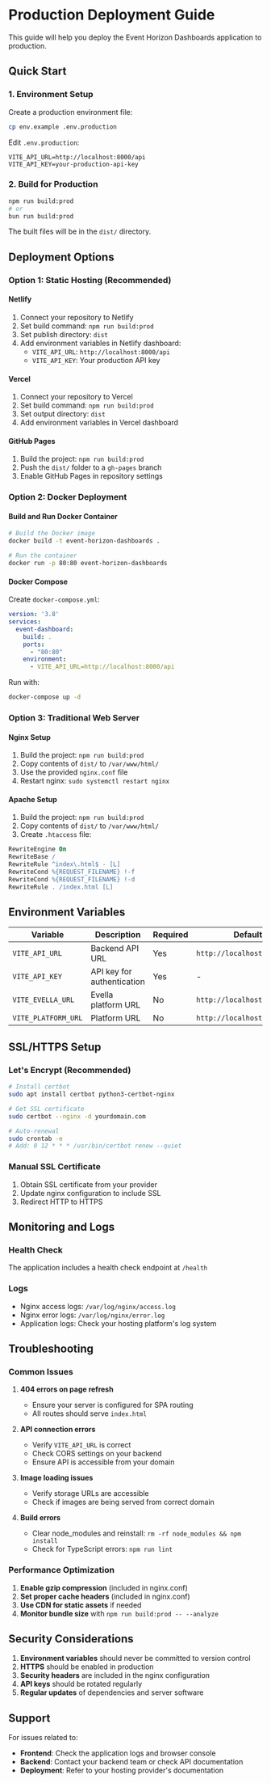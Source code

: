 # Production Deployment Guide

This guide will help you deploy the Event Horizon Dashboards application to production.

## Quick Start

### 1. Environment Setup

Create a production environment file:
```bash
cp env.example .env.production
```

Edit `.env.production`:
```env
VITE_API_URL=http://localhost:8000/api
VITE_API_KEY=your-production-api-key
```

### 2. Build for Production

```bash
npm run build:prod
# or
bun run build:prod
```

The built files will be in the `dist/` directory.

## Deployment Options

### Option 1: Static Hosting (Recommended)

#### Netlify
1. Connect your repository to Netlify
2. Set build command: `npm run build:prod`
3. Set publish directory: `dist`
4. Add environment variables in Netlify dashboard:
   - `VITE_API_URL`: `http://localhost:8000/api`
   - `VITE_API_KEY`: Your production API key

#### Vercel
1. Connect your repository to Vercel
2. Set build command: `npm run build:prod`
3. Set output directory: `dist`
4. Add environment variables in Vercel dashboard

#### GitHub Pages
1. Build the project: `npm run build:prod`
2. Push the `dist/` folder to a `gh-pages` branch
3. Enable GitHub Pages in repository settings

### Option 2: Docker Deployment

#### Build and Run Docker Container
```bash
# Build the Docker image
docker build -t event-horizon-dashboards .

# Run the container
docker run -p 80:80 event-horizon-dashboards
```

#### Docker Compose
Create `docker-compose.yml`:
```yaml
version: '3.8'
services:
  event-dashboard:
    build: .
    ports:
      - "80:80"
    environment:
      - VITE_API_URL=http://localhost:8000/api
```

Run with:
```bash
docker-compose up -d
```

### Option 3: Traditional Web Server

#### Nginx Setup
1. Build the project: `npm run build:prod`
2. Copy contents of `dist/` to `/var/www/html/`
3. Use the provided `nginx.conf` file
4. Restart nginx: `sudo systemctl restart nginx`

#### Apache Setup
1. Build the project: `npm run build:prod`
2. Copy contents of `dist/` to `/var/www/html/`
3. Create `.htaccess` file:
```apache
RewriteEngine On
RewriteBase /
RewriteRule ^index\.html$ - [L]
RewriteCond %{REQUEST_FILENAME} !-f
RewriteCond %{REQUEST_FILENAME} !-d
RewriteRule . /index.html [L]
```

## Environment Variables

| Variable | Description | Required | Default |
|----------|-------------|----------|---------|
| `VITE_API_URL` | Backend API URL | Yes | `http://localhost:8000/api` |
| `VITE_API_KEY` | API key for authentication | Yes | - |
| `VITE_EVELLA_URL` | Evella platform URL | No | `http://localhost:3000` |
| `VITE_PLATFORM_URL` | Platform URL | No | `http://localhost:5174` |

## SSL/HTTPS Setup

### Let's Encrypt (Recommended)
```bash
# Install certbot
sudo apt install certbot python3-certbot-nginx

# Get SSL certificate
sudo certbot --nginx -d yourdomain.com

# Auto-renewal
sudo crontab -e
# Add: 0 12 * * * /usr/bin/certbot renew --quiet
```

### Manual SSL Certificate
1. Obtain SSL certificate from your provider
2. Update nginx configuration to include SSL
3. Redirect HTTP to HTTPS

## Monitoring and Logs

### Health Check
The application includes a health check endpoint at `/health`

### Logs
- Nginx access logs: `/var/log/nginx/access.log`
- Nginx error logs: `/var/log/nginx/error.log`
- Application logs: Check your hosting platform's log system

## Troubleshooting

### Common Issues

1. **404 errors on page refresh**
   - Ensure your server is configured for SPA routing
   - All routes should serve `index.html`

2. **API connection errors**
   - Verify `VITE_API_URL` is correct
   - Check CORS settings on your backend
   - Ensure API is accessible from your domain

3. **Image loading issues**
   - Verify storage URLs are accessible
   - Check if images are being served from correct domain

4. **Build errors**
   - Clear node_modules and reinstall: `rm -rf node_modules && npm install`
   - Check for TypeScript errors: `npm run lint`

### Performance Optimization

1. **Enable gzip compression** (included in nginx.conf)
2. **Set proper cache headers** (included in nginx.conf)
3. **Use CDN for static assets** if needed
4. **Monitor bundle size** with `npm run build:prod -- --analyze`

## Security Considerations

1. **Environment variables** should never be committed to version control
2. **HTTPS** should be enabled in production
3. **Security headers** are included in the nginx configuration
4. **API keys** should be rotated regularly
5. **Regular updates** of dependencies and server software

## Support

For issues related to:
- **Frontend**: Check the application logs and browser console
- **Backend**: Contact your backend team or check API documentation
- **Deployment**: Refer to your hosting provider's documentation











